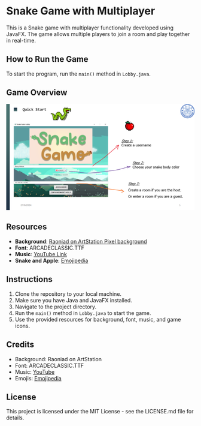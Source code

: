 # Snake Game with Multiplayer

This is a Snake game with multiplayer functionality developed using JavaFX. The game allows multiple players to join a room and play together in real-time.

## How to Run the Game

To start the program, run the `main()` method in `Lobby.java`.

## Game Overview

![Quick Start](./images/4ee73ef4b6bfa887d869890dd23b7bb.png)


## Resources

- **Background**: [Raoniad on ArtStation Pixel background](https://www.artstation.com/artwork/eaBVYZ)
- **Font**: ARCADECLASSIC.TTF
- **Music**: [YouTube Link](https://www.youtube.com/watch?v=G4qshdFNxJQ)
- **Snake and Apple**: [Emojipedia](https://emojipedia.org/)
    

## Instructions

1. Clone the repository to your local machine.
2. Make sure you have Java and JavaFX installed.
3. Navigate to the project directory.
4. Run the `main()` method in `Lobby.java` to start the game.
5. Use the provided resources for background, font, music, and game icons.

## Credits

- Background: Raoniad on ArtStation
- Font: ARCADECLASSIC.TTF
- Music: [YouTube](https://www.youtube.com/watch?v=G4qshdFNxJQ)
- Emojis: [Emojipedia](https://emojipedia.org/)

## License

This project is licensed under the MIT License - see the LICENSE.md file for details.
